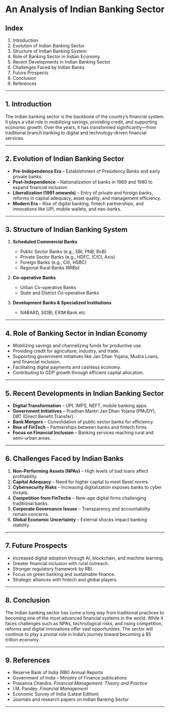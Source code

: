 # An Analysis of Indian Banking Sector

## Index

1. Introduction
2. Evolution of Indian Banking Sector
3. Structure of Indian Banking System
4. Role of Banking Sector in Indian Economy
5. Recent Developments in Indian Banking Sector
6. Challenges Faced by Indian Banks
7. Future Prospects
8. Conclusion
9. References

---

## 1. Introduction

The Indian banking sector is the backbone of the country’s financial system. It plays a vital role in mobilizing savings, providing credit, and supporting economic growth. Over the years, it has transformed significantly—from traditional branch banking to digital and technology-driven financial services.

---

## 2. Evolution of Indian Banking Sector

* **Pre-Independence Era** – Establishment of Presidency Banks and early private banks.
* **Post-Independence** – Nationalization of banks in 1969 and 1980 to expand financial inclusion.
* **Liberalization (1991 onwards)** – Entry of private and foreign banks, reforms in capital adequacy, asset quality, and management efficiency.
* **Modern Era** – Rise of digital banking, fintech partnerships, and innovations like UPI, mobile wallets, and neo-banks.

---

## 3. Structure of Indian Banking System

1. **Scheduled Commercial Banks**

   * Public Sector Banks (e.g., SBI, PNB, BoB)
   * Private Sector Banks (e.g., HDFC, ICICI, Axis)
   * Foreign Banks (e.g., Citi, HSBC)
   * Regional Rural Banks (RRBs)
2. **Co-operative Banks**

   * Urban Co-operative Banks
   * State and District Co-operative Banks
3. **Development Banks & Specialized Institutions**

   * NABARD, SIDBI, EXIM Bank etc.

---

## 4. Role of Banking Sector in Indian Economy

* Mobilizing savings and channelizing funds for productive use.
* Providing credit for agriculture, industry, and trade.
* Supporting government initiatives like Jan Dhan Yojana, Mudra Loans, and financial inclusion.
* Facilitating digital payments and cashless economy.
* Contributing to GDP growth through efficient capital allocation.

---

## 5. Recent Developments in Indian Banking Sector

* **Digital Transformation** – UPI, IMPS, NEFT, mobile banking apps.
* **Government Initiatives** – Pradhan Mantri Jan Dhan Yojana (PMJDY), DBT (Direct Benefit Transfer).
* **Bank Mergers** – Consolidation of public sector banks for efficiency.
* **Rise of FinTech** – Partnerships between banks and fintech firms.
* **Focus on Financial Inclusion** – Banking services reaching rural and semi-urban areas.

---

## 6. Challenges Faced by Indian Banks

1. **Non-Performing Assets (NPAs)** – High levels of bad loans affect profitability.
2. **Capital Adequacy** – Need for higher capital to meet Basel norms.
3. **Cybersecurity Risks** – Increasing digitalization exposes banks to cyber threats.
4. **Competition from FinTechs** – New-age digital firms challenging traditional banks.
5. **Corporate Governance Issues** – Transparency and accountability remain concerns.
6. **Global Economic Uncertainty** – External shocks impact banking stability.

---

## 7. Future Prospects

* Increased digital adoption through AI, blockchain, and machine learning.
* Greater financial inclusion with rural outreach.
* Stronger regulatory framework by RBI.
* Focus on green banking and sustainable finance.
* Strategic alliances with fintech and global players.

---

## 8. Conclusion

The Indian banking sector has come a long way from traditional practices to becoming one of the most advanced financial systems in the world. While it faces challenges such as NPAs, technological risks, and rising competition, reforms and digital innovations offer vast opportunities. The sector will continue to play a pivotal role in India’s journey toward becoming a \$5 trillion economy.

---

## 9. References

* Reserve Bank of India (RBI) Annual Reports
* Government of India – Ministry of Finance publications
* Prasanna Chandra. *Financial Management: Theory and Practice*
* I.M. Pandey. *Financial Management*
* Economic Survey of India (Latest Edition)
* Journals and research papers on Indian Banking Sector

---
